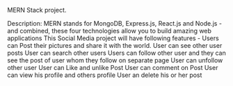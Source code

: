 MERN Stack project. 

Description:  MERN stands for MongoDB, Express.js, React.js and Node.js - and combined, these four technologies allow you to build amazing web applications
This Social Media project will have following features -
Users can Post their pictures and share it with the world.
User can see other user posts
User can search other users
Users can follow other user and they can see the post of user whom they follow on separate page
User can unfollow other user
User can Like and unlike Post
User can comment on Post
User can view his profile and others profile
User an delete his or her post

